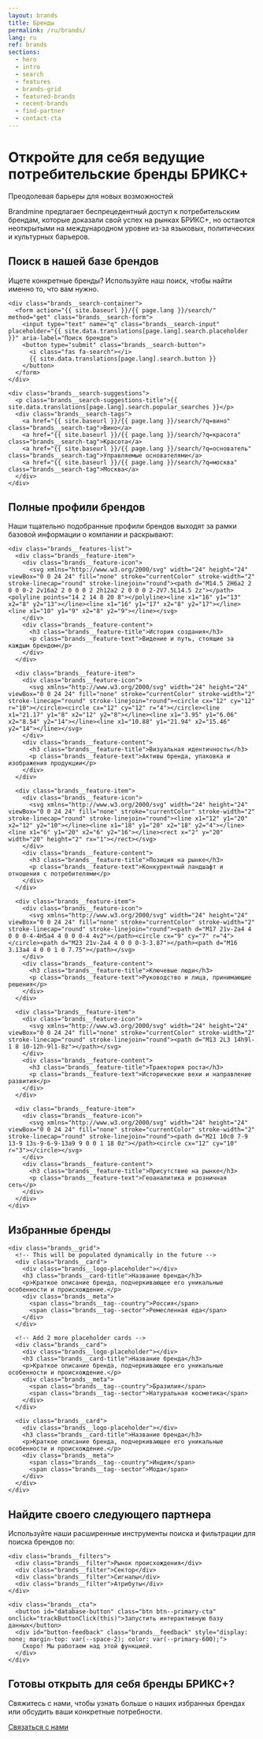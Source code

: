 ```yaml
---
layout: brands
title: Бренды
permalink: /ru/brands/
lang: ru
ref: brands
sections:
  - hero
  - intro
  - search
  - features
  - brands-grid
  - featured-brands
  - recent-brands
  - find-partner
  - contact-cta
---
```


<!-- Hero Panel -->
<div class="panel panel--hero">
  <div class="panel__content">
    <h1 class="panel__heading-primary brands__title">Откройте для себя ведущие потребительские бренды БРИКС+</h1>
    <p class="panel__subtitle">Преодолевая барьеры для новых возможностей</p>
  </div>
</div>

<!-- Introduction Panel -->
<div class="panel panel--light brands-panel">
  <div class="panel__content">
    <p class="panel__lead-text">Brandmine предлагает беспрецедентный доступ к потребительским брендам, которые доказали свой успех на рынках БРИКС+, но остаются неоткрытыми на международном уровне из-за языковых, политических и культурных барьеров.</p>
  </div>
</div>

<!-- Search Panel - NEW -->
<div class="panel panel--primary-soft brands-panel">
  <div class="panel__content">
    <h2 class="panel__heading-secondary">Поиск в нашей базе брендов</h2>
    <p class="panel__lead-text">Ищете конкретные бренды? Используйте наш поиск, чтобы найти именно то, что вам нужно.</p>

    <div class="brands__search-container">
      <form action="{{ site.baseurl }}/{{ page.lang }}/search/" method="get" class="brands__search-form">
        <input type="text" name="q" class="brands__search-input" placeholder="{{ site.data.translations[page.lang].search.placeholder }}" aria-label="Поиск брендов">
        <button type="submit" class="brands__search-button">
          <i class="fas fa-search"></i>
          {{ site.data.translations[page.lang].search.button }}
        </button>
      </form>
    </div>

    <div class="brands__search-suggestions">
      <p class="brands__search-suggestions-title">{{ site.data.translations[page.lang].search.popular_searches }}</p>
      <div class="brands__search-tags">
        <a href="{{ site.baseurl }}/{{ page.lang }}/search/?q=вино" class="brands__search-tag">Вино</a>
        <a href="{{ site.baseurl }}/{{ page.lang }}/search/?q=красота" class="brands__search-tag">Красота</a>
        <a href="{{ site.baseurl }}/{{ page.lang }}/search/?q=основатель" class="brands__search-tag">Управляемые основателями</a>
        <a href="{{ site.baseurl }}/{{ page.lang }}/search/?q=москва" class="brands__search-tag">Москва</a>
      </div>
    </div>
  </div>
</div>

<!-- Brand Profiles Panel -->
<div class="panel panel--primary-soft">
  <div class="panel__content">
    <h2 class="panel__heading-secondary">Полные профили брендов</h2>
    <p class="panel__lead-text">Наши тщательно подобранные профили брендов выходят за рамки базовой информации о компании и раскрывают:</p>

    <div class="brands__features-list">
      <div class="brands__feature-item">
        <div class="brands__feature-icon">
          <svg xmlns="http://www.w3.org/2000/svg" width="24" height="24" viewBox="0 0 24 24" fill="none" stroke="currentColor" stroke-width="2" stroke-linecap="round" stroke-linejoin="round"><path d="M14.5 2H6a2 2 0 0 0-2 2v16a2 2 0 0 0 2 2h12a2 2 0 0 0 2-2V7.5L14.5 2z"></path><polyline points="14 2 14 8 20 8"></polyline><line x1="16" y1="13" x2="8" y2="13"></line><line x1="16" y1="17" x2="8" y2="17"></line><line x1="10" y1="9" x2="8" y2="9"></line></svg>
        </div>
        <div class="brands__feature-content">
          <h3 class="brands__feature-title">История создания</h3>
          <p class="brands__feature-text">Видение и путь, стоящие за каждым брендом</p>
        </div>
      </div>

      <div class="brands__feature-item">
        <div class="brands__feature-icon">
          <svg xmlns="http://www.w3.org/2000/svg" width="24" height="24" viewBox="0 0 24 24" fill="none" stroke="currentColor" stroke-width="2" stroke-linecap="round" stroke-linejoin="round"><circle cx="12" cy="12" r="10"></circle><circle cx="12" cy="12" r="4"></circle><line x1="21.17" y1="8" x2="12" y2="8"></line><line x1="3.95" y1="6.06" x2="8.54" y2="14"></line><line x1="10.88" y1="21.94" x2="15.46" y2="14"></line></svg>
        </div>
        <div class="brands__feature-content">
          <h3 class="brands__feature-title">Визуальная идентичность</h3>
          <p class="brands__feature-text">Активы бренда, упаковка и изображения продукции</p>
        </div>
      </div>

      <div class="brands__feature-item">
        <div class="brands__feature-icon">
          <svg xmlns="http://www.w3.org/2000/svg" width="24" height="24" viewBox="0 0 24 24" fill="none" stroke="currentColor" stroke-width="2" stroke-linecap="round" stroke-linejoin="round"><line x1="12" y1="20" x2="12" y2="10"></line><line x1="18" y1="20" x2="18" y2="4"></line><line x1="6" y1="20" x2="6" y2="16"></line><rect x="2" y="20" width="20" height="2" rx="1"></rect></svg>
        </div>
        <div class="brands__feature-content">
          <h3 class="brands__feature-title">Позиция на рынке</h3>
          <p class="brands__feature-text">Конкурентный ландшафт и отношения с потребителями</p>
        </div>
      </div>

      <div class="brands__feature-item">
        <div class="brands__feature-icon">
          <svg xmlns="http://www.w3.org/2000/svg" width="24" height="24" viewBox="0 0 24 24" fill="none" stroke="currentColor" stroke-width="2" stroke-linecap="round" stroke-linejoin="round"><path d="M17 21v-2a4 4 0 0 0-4-4H5a4 4 0 0 0-4 4v2"></path><circle cx="9" cy="7" r="4"></circle><path d="M23 21v-2a4 4 0 0 0-3-3.87"></path><path d="M16 3.13a4 4 0 0 1 0 7.75"></path></svg>
        </div>
        <div class="brands__feature-content">
          <h3 class="brands__feature-title">Ключевые люди</h3>
          <p class="brands__feature-text">Руководство и лица, принимающие решения</p>
        </div>
      </div>

      <div class="brands__feature-item">
        <div class="brands__feature-icon">
          <svg xmlns="http://www.w3.org/2000/svg" width="24" height="24" viewBox="0 0 24 24" fill="none" stroke="currentColor" stroke-width="2" stroke-linecap="round" stroke-linejoin="round"><path d="M13 2L3 14h9l-1 8 10-12h-9l1-8z"></path></svg>
        </div>
        <div class="brands__feature-content">
          <h3 class="brands__feature-title">Траектория роста</h3>
          <p class="brands__feature-text">Исторические вехи и направление развития</p>
        </div>
      </div>

      <div class="brands__feature-item">
        <div class="brands__feature-icon">
          <svg xmlns="http://www.w3.org/2000/svg" width="24" height="24" viewBox="0 0 24 24" fill="none" stroke="currentColor" stroke-width="2" stroke-linecap="round" stroke-linejoin="round"><path d="M21 10c0 7-9 13-9 13s-9-6-9-13a9 9 0 0 1 18 0z"></path><circle cx="12" cy="10" r="3"></circle></svg>
        </div>
        <div class="brands__feature-content">
          <h3 class="brands__feature-title">Присутствие на рынке</h3>
          <p class="brands__feature-text">Геоаналитика и розничная сеть</p>
        </div>
      </div>
    </div>
  </div>
</div>

<!-- Featured Brands Panel -->
<div class="panel panel--light">
  <div class="panel__content">
    <h2 class="panel__heading-secondary">Избранные бренды</h2>

    <div class="brands__grid">
      <!-- This will be populated dynamically in the future -->
      <div class="brands__card">
        <div class="brands__logo-placeholder"></div>
        <h3 class="brands__card-title">Название бренда</h3>
        <p>Краткое описание бренда, подчеркивающее его уникальные особенности и происхождение.</p>
        <div class="brands__meta">
          <span class="brands__tag--country">Россия</span>
          <span class="brands__tag--sector">Ремесленная еда</span>
        </div>
      </div>

      <!-- Add 2 more placeholder cards -->
      <div class="brands__card">
        <div class="brands__logo-placeholder"></div>
        <h3 class="brands__card-title">Название бренда</h3>
        <p>Краткое описание бренда, подчеркивающее его уникальные особенности и происхождение.</p>
        <div class="brands__meta">
          <span class="brands__tag--country">Бразилия</span>
          <span class="brands__tag--sector">Натуральная косметика</span>
        </div>
      </div>

      <div class="brands__card">
        <div class="brands__logo-placeholder"></div>
        <h3 class="brands__card-title">Название бренда</h3>
        <p>Краткое описание бренда, подчеркивающее его уникальные особенности и происхождение.</p>
        <div class="brands__meta">
          <span class="brands__tag--country">Индия</span>
          <span class="brands__tag--sector">Мода</span>
        </div>
      </div>
    </div>
  </div>
</div>

<!-- Find Your Partner Panel -->
<div class="panel panel--accent-soft">
  <div class="panel__content">
    <h2 class="panel__heading-secondary">Найдите своего следующего партнера</h2>
    <p class="panel__lead-text">Используйте наши расширенные инструменты поиска и фильтрации для поиска брендов по:</p>

    <div class="brands__filters">
      <div class="brands__filter">Рынок происхождения</div>
      <div class="brands__filter">Сектор</div>
      <div class="brands__filter">Сигналы</div>
      <div class="brands__filter">Атрибуты</div>
    </div>

    <div class="brands__cta">
      <button id="database-button" class="btn btn--primary-cta" onclick="trackButtonClick(this)">Запустить интерактивную базу данных</button>
      <div id="button-feedback" class="brands__feedback" style="display: none; margin-top: var(--space-2); color: var(--primary-600);">
        Скоро! Мы работаем над этой функцией.
      </div>
    </div>
  </div>
</div>

<!-- Contact CTA Panel -->
<div class="panel panel--cta">
  <div class="panel__content panel--centered">
    <h2 class="panel__heading-secondary">Готовы открыть для себя бренды БРИКС+?</h2>
    <p class="panel__lead-text">Свяжитесь с нами, чтобы узнать больше о наших избранных брендах или обсудить ваши конкретные потребности.</p>
    <div class="cta-buttons">
      <a href="{{ site.baseurl }}/{{ page.lang }}/about/#contact" class="btn btn--secondary-cta">Связаться с нами</a>
    </div>
  </div>
</div>

<script>
  function trackButtonClick(button) {
    console.log('Database button clicked');

    // Show feedback message
    const feedback = document.getElementById('button-feedback');
    feedback.style.display = 'block';

    // Hide the message after 10 seconds
    setTimeout(() => {
      feedback.style.display = 'none';
    }, 10000);
  }
</script>
